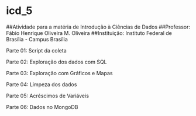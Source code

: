 # icd_5
##Atividade para a matéria de Introdução à Ciências de Dados
##Professor: Fábio Henrique Oliveira M. Oliveira
##Instituição: Instituto Federal de Brasília - Campus Brasília

Parte 01: Script da coleta

Parte 02: Exploração dos dados com SQL

Parte 03: Exploração com Gráficos e Mapas

Parte 04: Limpeza dos dados

Parte 05: Acréscimos de Variáveis

Parte 06: Dados no MongoDB
